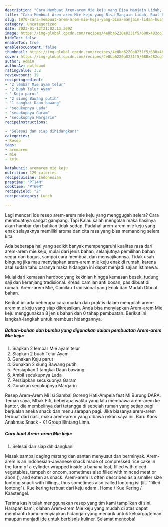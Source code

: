```yaml
---
description: "Cara Membuat Arem-arem Mie keju yang Bisa Manjain Lidah, Buat Buka Puasa Sempurna"
title: "Cara Membuat Arem-arem Mie keju yang Bisa Manjain Lidah, Buat Buka Puasa Sempurna"
slug: 1970-cara-membuat-arem-arem-mie-keju-yang-bisa-manjain-lidah-buat-buka-puasa-sempurna
category: Uncategorized
date: 2023-01-12T21:02:13.309Z
image: https://img-global.cpcdn.com/recipes/4e8ba6220a8231f5/680x482cq70/arem-arem-mie-keju-foto-resep-utama.jpg
hideToc: false
enableToc: true
enableTocContent: false
thumbnail: https://img-global.cpcdn.com/recipes/4e8ba6220a8231f5/680x482cq70/arem-arem-mie-keju-foto-resep-utama.jpg
cover: https://img-global.cpcdn.com/recipes/4e8ba6220a8231f5/680x482cq70/arem-arem-mie-keju-foto-resep-utama.jpg
author: Admin
authorAv: notfound
ratingvalue: 3.2
reviewcount: 19
recipeingredient:
- "2 lembar Mie ayam telur"
- "2 buah Telur Ayam"
- " Keju parut"
- "2 siung Bawang putih"
- "1 tangkai Daun bawang"
- "secukupnya Lada"
- "secukupnya Garam"
- "secukupnya Margarin"
recipeinstructions:

- "Selesai dan siap dihidangkan!"
categories:
- Resep
tags:
- aremarem
- mie
- keju

katakunci: aremarem mie keju 
nutrition: 129 calories
recipecuisine: Indonesian
preptime: "PT14M"
cooktime: "PT60M"
recipeyield: "2"
recipecategory: Lunch

---
```



Lagi mencari ide resep arem-arem mie keju yang menggugah selera? Cara membuatnya sangat gampang. Tapi Kalau salah mengolah maka hasilnya akan hambar dan bahkan tidak sedap. Padahal arem-arem mie keju yang enak selayaknya memiliki aroma dan cita rasa yang bisa memancing selera kita.


Ada beberapa hal yang sedikit banyak mempengaruhi kualitas rasa dari arem-arem mie keju, mulai dari jenis bahan, selanjutnya pemilihan bahan segar dan bagus, sampai cara membuat dan menyajikannya. Tidak usah bingung jika mau menyiapkan arem-arem mie keju enak di rumah, karena asal sudah tahu caranya maka hidangan ini dapat menjadi sajian istimewa.

Mulai dari kemasan hardbox yang kekinian hingga kemasan besek, tudung saji dan keranjang tradisional. Kreasi camilan anti bosan, pas dibuat di rumah. Arem-arem Mie, Camilan Tradisional yang Enak dan Mudah Dibuat. bahan.


Berikut ini ada beberapa cara mudah dan praktis dalam mengolah arem-arem mie keju yang siap dikreasikan. Anda bisa menyiapkan Arem-arem Mie keju menggunakan 8 jenis bahan dan 0 tahap pembuatan. Berikut ini langkah-langkah untuk membuat hidangannya.

<!--inarticleads1-->

##### Bahan-bahan dan bumbu yang digunakan dalam pembuatan Arem-arem Mie keju:

1. Siapkan 2 lembar Mie ayam telur
1. Siapkan 2 buah Telur Ayam
1. Gunakan  Keju parut
1. Gunakan 2 siung Bawang putih
1. Persiapkan 1 tangkai Daun bawang
1. Ambil secukupnya Lada
1. Persiapkan secukupnya Garam
1. Gunakan secukupnya Margarin


Resep Arem-Arem Mi Isi Sambal Goreng Hati-Ampela feat Mi Burung DARA. Teman saya, Mbak Fifi, beberapa waktu yang lalu membawa arem-arem ke kantor, dia membelinya dari tetangga di sebelah rumah yang setiap pagi berjualan aneka snack dan menu sarapan pagi. Jika biasanya arem-arem terbuat dari nasi, maka arem-arem yang dibawa rekan saya ini. Baru Kaos Anakmas Snack - Kf Group Bintang Lima. 

<!--inarticleads2-->

##### Cara buat Arem-arem Mie keju:


1. Selesai dan siap dihidangkan!

Masak sampai daging matang dan santan menyusut dan berminyak. Arem-arem is an Indonesian-Javanese snack made of compressed rice cake in the form of a cylinder wrapped inside a banana leaf, filled with diced vegetables, tempeh or oncom, sometimes also filled with minced meat or abon (), and eaten as snack. Arem-arem is often described as a smaller size lontong snack with fillings, thus sometimes also called lontong isi (lit. &#34;filled lontong&#34;). Kue kering terbuat dari keju edam.. Home / Kue Kering / Kaastengel. 

Terima kasih telah menggunakan resep yang tim kami tampilkan di sini. Harapan kami, olahan Arem-arem Mie keju yang mudah di atas dapat membantu kamu menyiapkan hidangan yang menarik untuk keluarga/teman maupun menjadi ide untuk berbisnis kuliner. Selamat mencoba!
